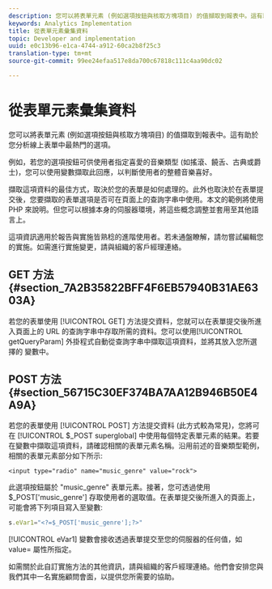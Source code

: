```yaml
---
description: 您可以將表單元素 (例如選項按鈕與核取方塊項目) 的值擷取到報表中。這有助於您分析線上表單中最熱門的選項。
keywords: Analytics Implementation
title: 從表單元素彙集資料
topic: Developer and implementation
uuid: e0c13b96-e1ca-4744-a912-60ca2b8f25c3
translation-type: tm+mt
source-git-commit: 99ee24efaa517e8da700c67818c111c4aa90dc02

---
```



# 從表單元素彙集資料

您可以將表單元素 (例如選項按鈕與核取方塊項目) 的值擷取到報表中。這有助於您分析線上表單中最熱門的選項。

例如，若您的選項按鈕可供使用者指定喜愛的音樂類型 (如搖滾、饒舌、古典或爵士)，您可以使用變數擷取此回應，以判斷使用者的整體音樂喜好。

擷取這項資料的最佳方式，取決於您的表單是如何處理的。此外也取決於在表單提交後，您要擷取的表單選項是否可在頁面上的查詢字串中使用。本文的範例將使用 PHP 來說明。但您可以根據本身的伺服器環境，將這些概念調整並套用至其他語言上。

這項資訊適用於報告與實施皆熟稔的進階使用者。若未通盤瞭解，請勿嘗試編輯您的實施。如需進行實施變更，請與組織的客戶經理連絡。

## GET 方法 {#section_7A2B35822BFF4F6EB57940B31AE6303A}

若您的表單使用 [!UICONTROL GET] 方法提交資料，您就可以在表單提交後所進入頁面上的 URL 的查詢字串中存取所需的資料。您可以使用[!UICONTROL getQueryParam] 外掛程式自動從查詢字串中擷取這項資料，並將其放入您所選擇的   變數中。

## POST 方法 {#section_56715C30EF374BA7AA12B946B50E4A9A}

若您的表單使用 [!UICONTROL POST] 方法提交資料 (此方式較為常見)，您將可在 [!UICONTROL $_POST superglobal] 中使用每個特定表單元素的結果。若要在變數中擷取這項資料，請確認相關的表單元素名稱。沿用前述的音樂類型範例，相關的表單元素部分如下所示: 

```
<input type="radio" name="music_genre" value="rock">
```

此選項按鈕屬於 "music_genre" 表單元素。接著，您可透過使用 $_POST['music_genre'] 存取使用者的選取值。在表單提交後所進入的頁面上，可能會將下列項目寫入至變數: 

```js
s.eVar1="<?=$_POST['music_genre'];?>"
```

[!UICONTROL eVar1] 變數會接收透過表單提交至您的伺服器的任何值，如 value= 屬性所指定。

如需關於此自訂實施方法的其他資訊，請與組織的客戶經理連絡。他們會安排您與我們其中一名實施顧問會面，以提供您所需要的協助。
